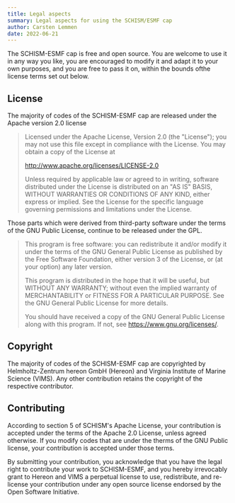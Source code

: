 ```yaml
---
title: Legal aspects 
summary: Legal aspects for using the SCHISM/ESMF cap
author: Carsten Lemmen
date: 2022-06-21
---
```


The SCHISM-ESMF cap is free and open source.  You are welcome to use it in any way you like, you are encouraged to modify it and adapt it to your own purposes, and you are free to pass it on, within the bounds ofthe license terms set out below.

## License

The majority of codes of the SCHISM-ESMF cap are released under the Apache version 2.0 license

> Licensed under the Apache License, Version 2.0 (the "License");
> you may not use this file except in compliance with the License.
> You may obtain a copy of the License at
>
>    http://www.apache.org/licenses/LICENSE-2.0
>
> Unless required by applicable law or agreed to in writing, software
> distributed under the License is distributed on an "AS IS" BASIS,
> WITHOUT WARRANTIES OR CONDITIONS OF ANY KIND, either express or implied.
> See the License for the specific language governing permissions and
> limitations under the License.

Those parts which were derived from third-party software under the terms of the GNU Public License, continue to be released under the GPL.

>    This program is free software: you can redistribute it and/or modify
>    it under the terms of the GNU General Public License as published by
>    the Free Software Foundation, either version 3 of the License, or
>    (at your option) any later version.
>
>    This program is distributed in the hope that it will be useful,
>    but WITHOUT ANY WARRANTY; without even the implied warranty of
>    MERCHANTABILITY or FITNESS FOR A PARTICULAR PURPOSE.  See the
>    GNU General Public License for more details.
>
>    You should have received a copy of the GNU General Public License
>    along with this program.  If not, see <https://www.gnu.org/licenses/>.

## Copyright

The majority of codes of the SCHISM-ESMF cap are copyrighted by Helmholtz-Zentrum hereon GmbH (Hereon) and Virginia Institute of Marine Science (VIMS).  Any other contribution retains the copyright of the respective contributor.   

## Contributing

According to section 5 of SCHISM's Apache License, your contribution is accepted
under the terms of the Apache 2.0 License, unless agreed otherwise.  If you modify codes that are under the therms of the GNU Public license, your contribution is accepted under those terms.

By submitting your contribution, you acknowledge that you have the legal right to contribute your work
to SCHISM-ESMF, and you hereby irrevocably grant to Hereon and VIMS a perpetual license to use, redistribute, and re-license your contribution under any open source license endorsed by the Open Software Initiative.

